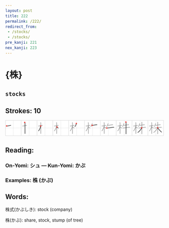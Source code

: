 ```yaml
---
layout: post
title: 222
permalink: /222/
redirect_from:
 - /stocks/
 - /stocks/
pre_kanji: 221
nex_kanji: 223
---
```


# {株}

## `stocks`

## Strokes: 10

<div class="stroke"><img src="../images/E6A0AA.png" /></div>

## Reading:

### On-Yomi: シュ &mdash; Kun-Yomi: かぶ

### Examples: 株 (かぶ)

## Words:

株式(かぶしき): stock (company)

株(かぶ): share, stock, stump (of tree)

